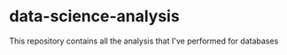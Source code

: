 # data-science-analysis
This repository contains all the analysis that I've performed for databases

